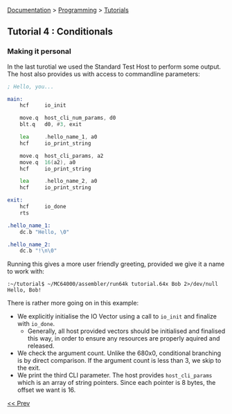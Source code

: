 [Documentation](../../README.md) > [Programming](../README.md) > [Tutorials](../Tutorials.md)

## Tutorial 4 : Conditionals

### Making it personal

In the last turotial we used the Standard Test Host to perform some output. The host also provides us with access to commandline parameters:

```asm
; Hello, you...

main:
    hcf     io_init

    move.q  host_cli_num_params, d0
    blt.q   d0, #3, exit

    lea     .hello_name_1, a0
    hcf     io_print_string

    move.q  host_cli_params, a2
    move.q  16(a2), a0
    hcf     io_print_string

    lea     .hello_name_2, a0
    hcf     io_print_string

exit:
    hcf     io_done
    rts

.hello_name_1:
    dc.b "Hello, \0"

.hello_name_2:
    dc.b "!\n\0"
```

Running this gives a more user friendly greeting, provided we give it a name to work with:

```shell
:~/tutorial$ ~/MC64000/assembler/run64k tutorial.64x Bob 2>/dev/null
Hello, Bob!
```

There is rather more going on in this example:

* We explicitly initialise the IO Vector using a call to `io_init` and finalize with `io_done`.
   - Generally, all host provided vectors should be initialised and finalised this way, in order to ensure any resources are properly aquired and released.
* We check the argument count. Unlike the 680x0, conditional branching is by direct comparison. If the argument count is less than 3, we skip to the exit.
* We print the third CLI parameter. The host provides `host_cli_params` which is an array of string pointers. Since each pointer is 8 bytes, the offset we want is 16.

[<< Prev](./p_03.md)
